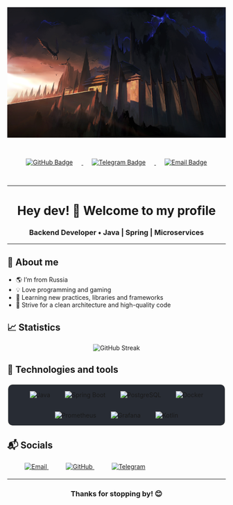 ## 
<div align="center">
  <img src="assets/banner.jpg" alt="Banner" width="800" height="300"/>
</div>

<div></div>

<div id="badges" align="center" style="margin-top: 25px; margin-bottom: 25px;">
  <a href="https://github.com/DragonFortune">
    <img src="https://img.shields.io/badge/GitHub-282c34?style=for-the-badge&logo=github&logoColor=61afef" 
         alt="GitHub Badge" style="margin: 20px;"/>
  </a>
  <a href="https://t.me/morelia_carinata">
    <img src="https://img.shields.io/badge/Telegram-282c34?style=for-the-badge&logo=telegram&logoColor=61afef" 
         alt="Telegram Badge" style="margin: 20px;"/>
  </a>
  <a href="mailto:dragonfartune@gmail.com">
    <img src="https://img.shields.io/badge/Email-282c34?style=for-the-badge&logo=gmail&logoColor=c678dd" 
         alt="Email Badge" style="margin: 20px;"/>
  </a>
</div>

---

<h1 align="center">Hey dev! 👋 Welcome to my profile</h1>
<h3 align="center">Backend Developer • Java | Spring | Microservices</h3>

---

## 🎯 About me

<div style="display: flex; justify-content: space-between; align-items: flex-start; gap: 20px;">
  <div>
    <ul style="list-style-type: disc; padding-left: 20px; margin: 0;">
      <li>🌎 I’m from Russia</li>
      <li>💡 Love programming and gaming</li>
      <li>🧠 Learning new practices, libraries and frameworks</li>
      <li>🌱 Strive for a clean architecture and high-quality code</li>
    </ul>
  </div>

[//]: # (  <div>)

[//]: # (    <img src="https://media4.giphy.com/media/v1.Y2lkPTc5MGI3NjExbGNscDVjeTd3Y2RpcDZiajlianZ0bWhzZDhmZmJxM2Y2bjE5ZG50dCZlcD12MV9pbnRlcm5hbF9naWZfYnlfaWQmY3Q9cw/0FIy4ImEiRcfVFqvJd/giphy.gif" width="200" alt=""/>)

[//]: # (  </div>)
</div>



## 📈 Statistics

<div align="center">
  <img src="https://streak-stats.demolab.com?user=DragonFortune&theme=onedark" alt="GitHub Streak"/>
</div>

## 🧰 Technologies and tools

<p align="center">
  <div align="center" style="margin-top: 20px; background-color:#282c34; border: 2px solid #f8f8f2; border-radius: 12px; ">
  <img src="https://cdn.jsdelivr.net/gh/devicons/devicon/icons/java/java-original.svg" width="55" title="Java" style="margin: 15px;"/>
  <img src="https://cdn.jsdelivr.net/gh/devicons/devicon/icons/spring/spring-original.svg" width="55" title="Spring Boot" style="margin: 15px;"/>
  <img src="https://cdn.jsdelivr.net/gh/devicons/devicon/icons/postgresql/postgresql-original.svg" width="55" title="PostgreSQL" style="margin: 15px;"/>
  <img src="https://cdn.jsdelivr.net/gh/devicons/devicon/icons/docker/docker-original.svg" width="55" title="Docker" style="margin: 15px;"/>
  <img src="https://cdn.jsdelivr.net/gh/devicons/devicon/icons/prometheus/prometheus-original.svg" width="55" title="Prometheus" style="margin: 15px;"/>
  <img src="https://cdn.jsdelivr.net/gh/devicons/devicon/icons/grafana/grafana-original.svg" width="55" title="Grafana" style="margin: 15px;"/>
  <img src="https://cdn.jsdelivr.net/gh/devicons/devicon/icons/kotlin/kotlin-original.svg" width="55" title="Kotlin" style="margin: 15px;"/>
</div>


## 📬 Socials

<div  style="margin: 20px;">
  <a href="mailto:dragonfartune@gmail.com" style="margin: 20px;">
    <img src="https://cdn.simpleicons.org/gmail/EA4335" width="40" title="Email"/>
  </a>
  <a href="https://github.com/DragonFortune" style="margin: 20px;">
    <img src="https://cdn.simpleicons.org/github/ffffff" width="40" title="GitHub"/>
  </a>
  <a href="https://t.me/morelia_carinata" style="margin: 20px;">
    <img src="https://cdn.simpleicons.org/telegram/26A5E4" width="40" title="Telegram"/>
  </a>
</div>

[//]: # (- ✉️ Email: [dragonfartune@gmail.com]&#40;mailto:dragonfartune@gmail.com&#41;)

[//]: # (- 💻 GitHub: [https://github.com/DragonFortune]&#40;https://github.com/DragonFortune&#41;)

---

<h3 align="center">Thanks for stopping by! 😊</h3>

<!--
**DragonFortune/DragonFortune** is a ✨ _special_ ✨ repository because its `README.md` (this file) appears on your GitHub profile.

Here are some ideas to get you started:

- 🔭 I’m currently working on ...
- 🌱 I’m currently learning ...
- 👯 I’m looking to collaborate on ...
- 🤔 I’m looking for help with ...
- 💬 Ask me about ...
- 📫 How to reach me: ...
- 😄 Pronouns: ...
- ⚡ Fun fact: ...
-->
